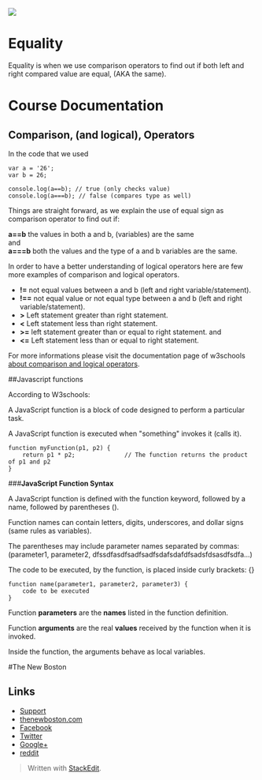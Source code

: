 ![](http://i.imgur.com/BgUMUGU.png)    
 
# Equality
  
Equality is when we use comparison  operators to find out if both left and right compared value are equal, (AKA the same).       


# Course Documentation


## Comparison, (and logical), Operators

In the code that we used  
  

    var a = '26';
    var b = 26;
    
    console.log(a==b); // true (only checks value)
    console.log(a===b); // false (compares type as well)

  
  Things are straight forward, as we explain the use of equal sign as comparison  operator to find out if:
    
 **a==b** the values in both a and b, (variables) are the same  
 and  
 **a===b** both the values and the type of a and b variables are the same.
  
In order to have a better understanding of logical operators here are few more examples of comparison and logical operators.  
  

-  **!=**	not equal  values between a and b (left and right variable/statement).
-   **!==**	not equal value or not equal type  between a and b (left and right variable/statement).
-   **>**	Left statement greater than right statement. 
-   **<** Left statement 	less than right statement. 
-   **>=** 	left statement greater than or equal to right  statement.   and
-   **<=**	 Left statement less than or equal to right statement.

For more informations please visit the documentation page of w3schools [about comparison and logical operators](http://www.w3schools.com/js/js_comparisons.asp).  


##Javascript functions

According to W3schools:  
  
A JavaScript function is a block of code designed to perform a particular task.

A JavaScript function is executed when "something" invokes it (calls it).  

    function myFunction(p1, p2) {
        return p1 * p2;              // The function returns the product of p1 and p2
    }

###**JavaScript Function Syntax**  
  
A JavaScript function is defined with the function keyword, followed by a name, followed by parentheses ().

Function names can contain letters, digits, underscores, and dollar signs (same rules as variables).

The parentheses may include parameter names separated by commas:
(parameter1, parameter2, dfssdfasdfsadfsadfsdafsdafdfsadsfdsasdfsdfa...)

The code to be executed, by the function, is placed inside curly brackets: {}  

      
    function name(parameter1, parameter2, parameter3) {
        code to be executed
    }


Function **parameters** are the **names** listed in the function definition.

Function **arguments** are the real **values** received by the function when it is invoked.

Inside the function, the arguments behave as local variables.

#The New Boston   
## Links  

- [Support](https://www.patreon.com/thenewboston)
- [thenewboston.com](https://thenewboston.com/)
- [Facebook](https://www.facebook.com/TheNewBoston-464114846956315/)
- [Twitter](https://twitter.com/bucky_roberts)
- [Google+](https://plus.google.com/+BuckyRoberts)
- [reddit](https://www.reddit.com/r/thenewboston/)
> Written with [StackEdit](https://stackedit.io/).
